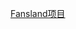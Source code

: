 <!--
 * @Author: yqq
 * @Email: youngqqcn@gmail.com
 * @Date: 2023-02-13 09:50:50
 * @Description: file content
-->

[Fansland项目](../files/Fansland.xmind)